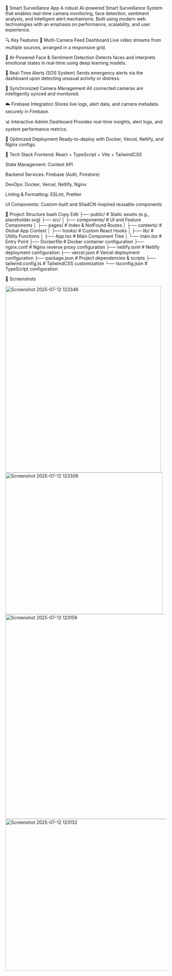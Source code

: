 🚨 Smart Surveillance App
A robust AI-powered Smart Surveillance System that enables real-time camera monitoring, face detection, sentiment analysis, and intelligent alert mechanisms. Built using modern web technologies with an emphasis on performance, scalability, and user experience.

🔍 Key Features
🎥 Multi-Camera Feed Dashboard
Live video streams from multiple sources, arranged in a responsive grid.

🧠 AI-Powered Face & Sentiment Detection
Detects faces and interprets emotional states in real-time using deep learning models.

📡 Real-Time Alerts (SOS System)
Sends emergency alerts via the dashboard upon detecting unusual activity or distress.

🔄 Synchronized Camera Management
All connected cameras are intelligently synced and monitored.

☁️ Firebase Integration
Stores live logs, alert data, and camera metadata securely in Firebase.

📊 Interactive Admin Dashboard
Provides real-time insights, alert logs, and system performance metrics.

🚀 Optimized Deployment
Ready-to-deploy with Docker, Vercel, Netlify, and Nginx configs.

🧱 Tech Stack
Frontend: React + TypeScript + Vite + TailwindCSS

State Management: Context API

Backend Services: Firebase (Auth, Firestore)

DevOps: Docker, Vercel, Netlify, Nginx

Linting & Formatting: ESLint, Prettier

UI Components: Custom-built and ShadCN-inspired reusable components

📁 Project Structure
bash
Copy
Edit
├── public/                 # Static assets (e.g., placeholder.svg)
├── src/
│   ├── components/         # UI and Feature Components
│   ├── pages/              # Index & NotFound Routes
│   ├── contexts/           # Global App Context
│   ├── hooks/              # Custom React Hooks
│   ├── lib/                # Utility Functions
│   ├── App.tsx            # Main Component Tree
│   └── main.tsx           # Entry Point
├── Dockerfile              # Docker container configuration
├── nginx.conf              # Nginx reverse proxy configuration
├── netlify.toml            # Netlify deployment configuration
├── vercel.json             # Vercel deployment configuration
├── package.json            # Project dependencies & scripts
├── tailwind.config.ts      # TailwindCSS customization
└── tsconfig.json           # TypeScript configuration

📸 Screenshots

<img width="486" height="580" alt="Screenshot 2025-07-12 123346" src="https://github.com/user-attachments/assets/bf011792-93d1-4012-a961-5e85b969ecdf" />
<img width="492" height="441" alt="Screenshot 2025-07-12 123306" src="https://github.com/user-attachments/assets/1bbe4a48-99d5-41d2-a4bf-52c4d9fe8d2f" />
<img width="1285" height="637" alt="Screenshot 2025-07-12 123159" src="https://github.com/user-attachments/assets/1902449a-463f-4e66-a7cc-358fe8e647fc" />
<img width="1262" height="473" alt="Screenshot 2025-07-12 123132" src="https://github.com/user-attachments/assets/c67ebcf0-1665-4786-b53c-b31f805f8140" />
































